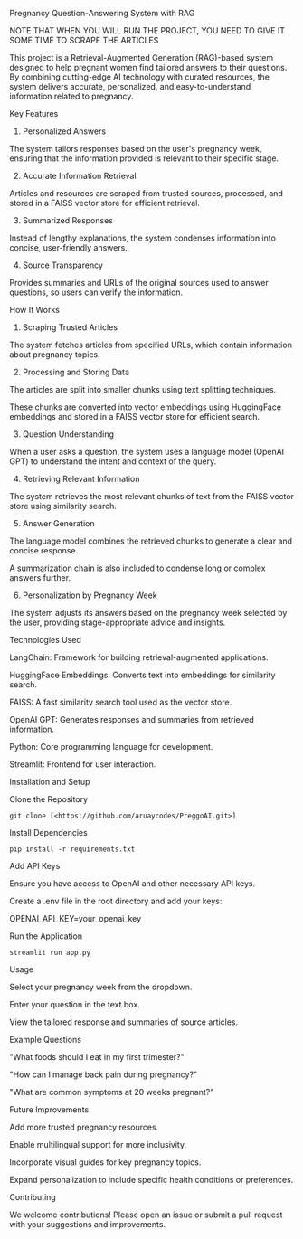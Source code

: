 Pregnancy Question-Answering System with RAG

NOTE THAT WHEN YOU WILL RUN THE PROJECT, YOU NEED TO GIVE IT SOME TIME TO SCRAPE THE ARTICLES

This project is a Retrieval-Augmented Generation (RAG)-based system designed to help pregnant women find tailored answers to their questions. By combining cutting-edge AI technology with curated resources, the system delivers accurate, personalized, and easy-to-understand information related to pregnancy.

Key Features

1. Personalized Answers

The system tailors responses based on the user's pregnancy week, ensuring that the information provided is relevant to their specific stage.

2. Accurate Information Retrieval

Articles and resources are scraped from trusted sources, processed, and stored in a FAISS vector store for efficient retrieval.

3. Summarized Responses

Instead of lengthy explanations, the system condenses information into concise, user-friendly answers.

4. Source Transparency

Provides summaries and URLs of the original sources used to answer questions, so users can verify the information.

How It Works

1. Scraping Trusted Articles

The system fetches articles from specified URLs, which contain information about pregnancy topics.

2. Processing and Storing Data

The articles are split into smaller chunks using text splitting techniques.

These chunks are converted into vector embeddings using HuggingFace embeddings and stored in a FAISS vector store for efficient search.

3. Question Understanding

When a user asks a question, the system uses a language model (OpenAI GPT) to understand the intent and context of the query.

4. Retrieving Relevant Information

The system retrieves the most relevant chunks of text from the FAISS vector store using similarity search.

5. Answer Generation

The language model combines the retrieved chunks to generate a clear and concise response.

A summarization chain is also included to condense long or complex answers further.

6. Personalization by Pregnancy Week

The system adjusts its answers based on the pregnancy week selected by the user, providing stage-appropriate advice and insights.

Technologies Used

LangChain: Framework for building retrieval-augmented applications.

HuggingFace Embeddings: Converts text into embeddings for similarity search.

FAISS: A fast similarity search tool used as the vector store.

OpenAI GPT: Generates responses and summaries from retrieved information.

Python: Core programming language for development.

Streamlit: Frontend for user interaction.

Installation and Setup

Clone the Repository

`git clone [<https://github.com/aruaycodes/PreggoAI.git>]`

Install Dependencies

`pip install -r requirements.txt`

Add API Keys

Ensure you have access to OpenAI and other necessary API keys.

Create a .env file in the root directory and add your keys:

OPENAI_API_KEY=your_openai_key

Run the Application

``streamlit run app.py``

Usage

Select your pregnancy week from the dropdown.

Enter your question in the text box.

View the tailored response and summaries of source articles.

Example Questions

"What foods should I eat in my first trimester?"

"How can I manage back pain during pregnancy?"

"What are common symptoms at 20 weeks pregnant?"

Future Improvements

Add more trusted pregnancy resources.

Enable multilingual support for more inclusivity.

Incorporate visual guides for key pregnancy topics.

Expand personalization to include specific health conditions or preferences.

Contributing

We welcome contributions! Please open an issue or submit a pull request with your suggestions and improvements.
